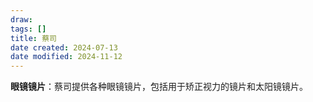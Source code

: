 ```yaml
---
draw:
tags: []
title: 蔡司
date created: 2024-07-13
date modified: 2024-11-12
---
```

**眼镜镜片**：蔡司提供各种眼镜镜片，包括用于矫正视力的镜片和太阳镜镜片。
